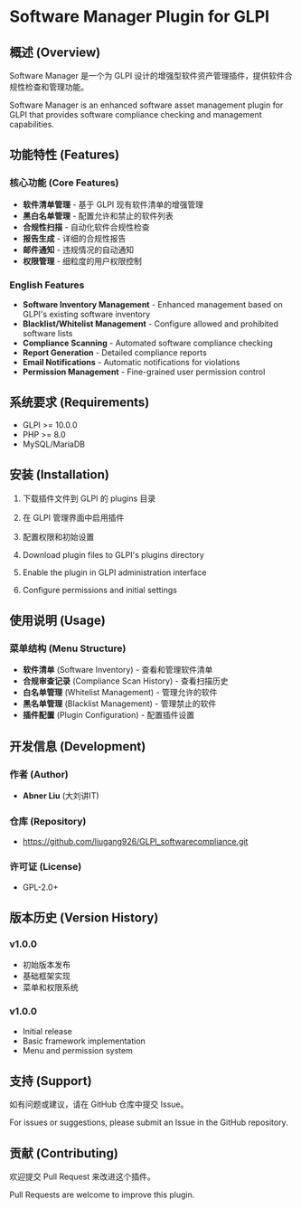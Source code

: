 # Software Manager Plugin for GLPI

## 概述 (Overview)

Software Manager 是一个为 GLPI 设计的增强型软件资产管理插件，提供软件合规性检查和管理功能。

Software Manager is an enhanced software asset management plugin for GLPI that provides software compliance checking and management capabilities.

## 功能特性 (Features)

### 核心功能 (Core Features)
- **软件清单管理** - 基于 GLPI 现有软件清单的增强管理
- **黑白名单管理** - 配置允许和禁止的软件列表
- **合规性扫描** - 自动化软件合规性检查
- **报告生成** - 详细的合规性报告
- **邮件通知** - 违规情况的自动通知
- **权限管理** - 细粒度的用户权限控制

### English Features
- **Software Inventory Management** - Enhanced management based on GLPI's existing software inventory
- **Blacklist/Whitelist Management** - Configure allowed and prohibited software lists
- **Compliance Scanning** - Automated software compliance checking
- **Report Generation** - Detailed compliance reports
- **Email Notifications** - Automatic notifications for violations
- **Permission Management** - Fine-grained user permission control

## 系统要求 (Requirements)

- GLPI >= 10.0.0
- PHP >= 8.0
- MySQL/MariaDB

## 安装 (Installation)

1. 下载插件文件到 GLPI 的 plugins 目录
2. 在 GLPI 管理界面中启用插件
3. 配置权限和初始设置

1. Download plugin files to GLPI's plugins directory
2. Enable the plugin in GLPI administration interface
3. Configure permissions and initial settings

## 使用说明 (Usage)

### 菜单结构 (Menu Structure)
- **软件清单** (Software Inventory) - 查看和管理软件清单
- **合规审查记录** (Compliance Scan History) - 查看扫描历史
- **白名单管理** (Whitelist Management) - 管理允许的软件
- **黑名单管理** (Blacklist Management) - 管理禁止的软件
- **插件配置** (Plugin Configuration) - 配置插件设置

## 开发信息 (Development)

### 作者 (Author)
- **Abner Liu** (大刘讲IT)

### 仓库 (Repository)
- https://github.com/liugang926/GLPI_softwarecompliance.git

### 许可证 (License)
- GPL-2.0+

## 版本历史 (Version History)

### v1.0.0
- 初始版本发布
- 基础框架实现
- 菜单和权限系统

### v1.0.0
- Initial release
- Basic framework implementation
- Menu and permission system

## 支持 (Support)

如有问题或建议，请在 GitHub 仓库中提交 Issue。

For issues or suggestions, please submit an Issue in the GitHub repository.

## 贡献 (Contributing)

欢迎提交 Pull Request 来改进这个插件。

Pull Requests are welcome to improve this plugin.
